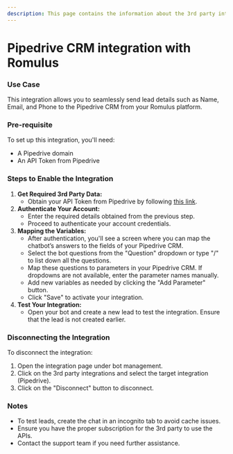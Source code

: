 ```yaml
---
description: This page contains the information about the 3rd party integrations.
---
```


# Pipedrive CRM integration with Romulus

### Use Case

This integration allows you to seamlessly send lead details such as Name, Email, and Phone to the Pipedrive CRM from your Romulus platform.

### Pre-requisite

To set up this integration, you'll need:

* A Pipedrive domain
* An API Token from Pipedrive

### Steps to Enable the Integration

1. **Get Required 3rd Party Data:**
   * Obtain your API Token from Pipedrive by following [this link](https://pipedrive.readme.io/docs/how-to-find-the-api-token).
2. **Authenticate Your Account:**
   * Enter the required details obtained from the previous step.
   * Proceed to authenticate your account credentials.
3. **Mapping the Variables:**
   * After authentication, you'll see a screen where you can map the chatbot’s answers to the fields of your Pipedrive CRM.
   * Select the bot questions from the "Question" dropdown or type "/" to list down all the questions.
   * Map these questions to parameters in your Pipedrive CRM. If dropdowns are not available, enter the parameter names manually.
   * Add new variables as needed by clicking the "Add Parameter" button.
   * Click "Save" to activate your integration.
4. **Test Your Integration:**
   * Open your bot and create a new lead to test the integration. Ensure that the lead is not created earlier.

### Disconnecting the Integration

To disconnect the integration:

1. Open the integration page under bot management.
2. Click on the 3rd party integrations and select the target integration (Pipedrive).
3. Click on the "Disconnect" button to disconnect.

### Notes

* To test leads, create the chat in an incognito tab to avoid cache issues.
* Ensure you have the proper subscription for the 3rd party to use the APIs.
* Contact the support team if you need further assistance.
